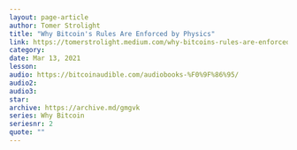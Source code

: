 ```yaml
---
layout: page-article
author: Tomer Strolight
title: "Why Bitcoin's Rules Are Enforced by Physics"
link: https://tomerstrolight.medium.com/why-bitcoins-rules-are-enforced-by-physics-b69f676cbb70
category: 
date: Mar 13, 2021
lesson: 
audio: https://bitcoinaudible.com/audiobooks-%F0%9F%86%95/
audio2: 
audio3: 
star: 
archive: https://archive.md/gmgvk
series: Why Bitcoin
seriesnr: 2
quote: ""
---
```

